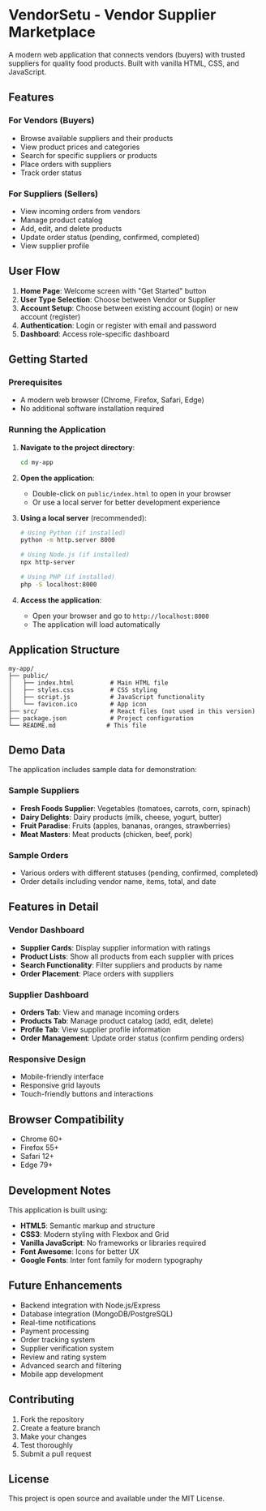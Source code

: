 # VendorSetu - Vendor Supplier Marketplace

A modern web application that connects vendors (buyers) with trusted suppliers for quality food products. Built with vanilla HTML, CSS, and JavaScript.

## Features

### For Vendors (Buyers)
- Browse available suppliers and their products
- View product prices and categories
- Search for specific suppliers or products
- Place orders with suppliers
- Track order status

### For Suppliers (Sellers)
- View incoming orders from vendors
- Manage product catalog
- Add, edit, and delete products
- Update order status (pending, confirmed, completed)
- View supplier profile

## User Flow

1. **Home Page**: Welcome screen with "Get Started" button
2. **User Type Selection**: Choose between Vendor or Supplier
3. **Account Setup**: Choose between existing account (login) or new account (register)
4. **Authentication**: Login or register with email and password
5. **Dashboard**: Access role-specific dashboard

## Getting Started

### Prerequisites
- A modern web browser (Chrome, Firefox, Safari, Edge)
- No additional software installation required

### Running the Application

1. **Navigate to the project directory**:
   ```bash
   cd my-app
   ```

2. **Open the application**:
   - Double-click on `public/index.html` to open in your browser
   - Or use a local server for better development experience

3. **Using a local server** (recommended):
   ```bash
   # Using Python (if installed)
   python -m http.server 8000
   
   # Using Node.js (if installed)
   npx http-server
   
   # Using PHP (if installed)
   php -S localhost:8000
   ```

4. **Access the application**:
   - Open your browser and go to `http://localhost:8000`
   - The application will load automatically

## Application Structure

```
my-app/
├── public/
│   ├── index.html          # Main HTML file
│   ├── styles.css          # CSS styling
│   ├── script.js           # JavaScript functionality
│   └── favicon.ico         # App icon
├── src/                    # React files (not used in this version)
├── package.json            # Project configuration
└── README.md              # This file
```

## Demo Data

The application includes sample data for demonstration:

### Sample Suppliers
- **Fresh Foods Supplier**: Vegetables (tomatoes, carrots, corn, spinach)
- **Dairy Delights**: Dairy products (milk, cheese, yogurt, butter)
- **Fruit Paradise**: Fruits (apples, bananas, oranges, strawberries)
- **Meat Masters**: Meat products (chicken, beef, pork)

### Sample Orders
- Various orders with different statuses (pending, confirmed, completed)
- Order details including vendor name, items, total, and date

## Features in Detail

### Vendor Dashboard
- **Supplier Cards**: Display supplier information with ratings
- **Product Lists**: Show all products from each supplier with prices
- **Search Functionality**: Filter suppliers and products by name
- **Order Placement**: Place orders with suppliers

### Supplier Dashboard
- **Orders Tab**: View and manage incoming orders
- **Products Tab**: Manage product catalog (add, edit, delete)
- **Profile Tab**: View supplier profile information
- **Order Management**: Update order status (confirm pending orders)

### Responsive Design
- Mobile-friendly interface
- Responsive grid layouts
- Touch-friendly buttons and interactions

## Browser Compatibility

- Chrome 60+
- Firefox 55+
- Safari 12+
- Edge 79+

## Development Notes

This application is built using:
- **HTML5**: Semantic markup and structure
- **CSS3**: Modern styling with Flexbox and Grid
- **Vanilla JavaScript**: No frameworks or libraries required
- **Font Awesome**: Icons for better UX
- **Google Fonts**: Inter font family for modern typography

## Future Enhancements

- Backend integration with Node.js/Express
- Database integration (MongoDB/PostgreSQL)
- Real-time notifications
- Payment processing
- Order tracking system
- Supplier verification system
- Review and rating system
- Advanced search and filtering
- Mobile app development

## Contributing

1. Fork the repository
2. Create a feature branch
3. Make your changes
4. Test thoroughly
5. Submit a pull request

## License

This project is open source and available under the MIT License.
